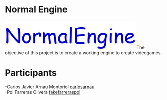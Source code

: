 # Normal Engine
![alt text](https://github.com/fakefarreraspol/NormalEngine/blob/main/NormalEngine/docs/NormalEngine_logo.png "Logo Title Text 1")
The objective of this project is to create a working engine to create videogames.  <br />

# Participants
-Carlos Javier Arnau Montoriol [carlosarnau](https://github.com/carlosarnau) <br />
-Pol Farreras Olivera [fakefarreraspol](https://github.com/fakefarreraspol) <br />
